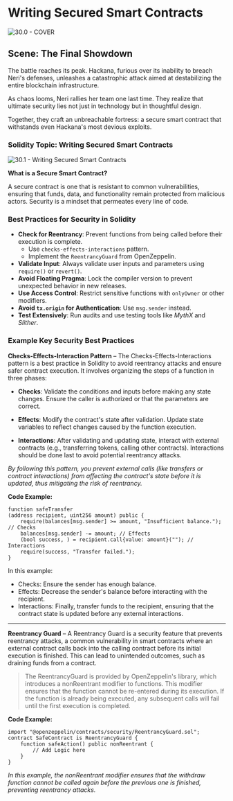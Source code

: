 # Writing Secured Smart Contracts

![30.0 - COVER](https://blockskwela.s3.ap-southeast-1.amazonaws.com/courses/contracts/ch_01_basic_solidity/le_30_writing_secured_smart_contracts/30.0%20-%20COVER.png)

## Scene: The Final Showdown

The battle reaches its peak. Hackana, furious over its inability to breach Neri's defenses, unleashes a catastrophic attack aimed at destabilizing the entire blockchain infrastructure.

As chaos looms, Neri rallies her team one last time. They realize that ultimate security lies not just in technology but in thoughtful design.

Together, they craft an unbreachable fortress: a secure smart contract that withstands even Hackana's most devious exploits.

### Solidity Topic: Writing Secured Smart Contracts

![30.1 - Writing Secured Smart Contracts](https://blockskwela.s3.ap-southeast-1.amazonaws.com/courses/contracts/ch_01_basic_solidity/le_30_writing_secured_smart_contracts/30.1.png)

**What is a Secure Smart Contract?**

A secure contract is one that is resistant to common vulnerabilities, ensuring that funds, data, and functionality remain protected from malicious actors. Security is a mindset that permeates every line of code.

### Best Practices for Security in Solidity

- **Check for Reentrancy**: Prevent functions from being called before their execution is complete.
  - Use `checks-effects-interactions` pattern.
  - Implement the `ReentrancyGuard` from OpenZeppelin.
- **Validate Input**: Always validate user inputs and parameters using `require()` or `revert()`.
- **Avoid Floating Pragma**: Lock the compiler version to prevent unexpected behavior in new releases.
- **Use Access Control**: Restrict sensitive functions with `onlyOwner` or other modifiers.
- **Avoid `tx.origin` for Authentication**: Use `msg.sender` instead.
- **Test Extensively**: Run audits and use testing tools like _MythX_ and _Slither_.

### Example Key Security Best Practices

**Checks-Effects-Interaction Pattern** – The Checks-Effects-Interactions pattern is a best practice in Solidity to avoid reentrancy attacks and ensure safer contract execution. It involves organizing the steps of a function in three phases:

- **Checks**: Validate the conditions and inputs before making any state changes.
  Ensure the caller is authorized or that the parameters are correct.

- **Effects**: Modify the contract's state after validation.
  Update state variables to reflect changes caused by the function execution.

- **Interactions**: After validating and updating state, interact with external contracts (e.g., transferring tokens, calling other contracts).
  Interactions should be done last to avoid potential reentrancy attacks.

_By following this pattern, you prevent external calls (like transfers or contract interactions) from affecting the contract's state before it is updated, thus mitigating the risk of reentrancy._

**Code Example:**

```solidity
function safeTransfer
(address recipient, uint256 amount) public {
    require(balances[msg.sender] >= amount, "Insufficient balance."); // Checks
    balances[msg.sender] -= amount; // Effects
    (bool success, ) = recipient.call{value: amount}(""); // Interactions
    require(success, "Transfer failed.");
}
```

In this example:

- Checks: Ensure the sender has enough balance.
- Effects: Decrease the sender's balance before interacting with the recipient.
- Interactions: Finally, transfer funds to the recipient, ensuring that the contract state is updated before any external interactions.

---

**Reentrancy Guard** – A Reentrancy Guard is a security feature that prevents reentrancy attacks, a common vulnerability in smart contracts where an external contract calls back into the calling contract before its initial execution is finished. This can lead to unintended outcomes, such as draining funds from a contract.

> The ReentrancyGuard is provided by OpenZeppelin's library, which introduces a nonReentrant modifier to functions. This modifier ensures that the function cannot be re-entered during its execution. If the function is already being executed, any subsequent calls will fail until the first execution is completed.

**Code Example:**

```solidity
import "@openzeppelin/contracts/security/ReentrancyGuard.sol";
contract SafeContract is ReentrancyGuard {
    function safeAction() public nonReentrant {
        // Add Logic here
    }
}
```

_In this example, the nonReentrant modifier ensures that the withdraw function cannot be called again before the previous one is finished, preventing reentrancy attacks._
